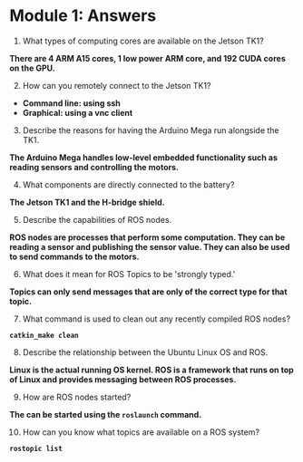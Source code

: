 # Module 1: Answers

1. What types of computing cores are available on the Jetson TK1?

  **There are 4 ARM A15 cores, 1 low power ARM core, and 192 CUDA cores on the GPU.**

2. How can you remotely connect to the Jetson TK1?

  - **Command line: using ssh**
  - **Graphical: using a vnc client**

3. Describe the reasons for having the Arduino Mega run alongside the TK1.

  **The Arduino Mega handles low-level embedded functionality such as reading sensors and controlling the motors.**

4. What components are directly connected to the battery?

  **The Jetson TK1 and the H-bridge shield.**

5. Describe the capabilities of ROS nodes.

  **ROS nodes are processes that perform some computation.  They can be reading a sensor and publishing the sensor value.  They can also be used to send commands to the motors.**

6. What does it mean for ROS Topics to be 'strongly typed.'

  **Topics can only send messages that are only of the correct type for that topic.**

7. What command is used to clean out any recently compiled ROS nodes?

  **`catkin_make clean`**

8. Describe the relationship between the Ubuntu Linux OS and ROS.

  **Linux is the actual running OS kernel.  ROS is a framework that runs on top of Linux and provides messaging between ROS processes.**

9. How are ROS nodes started?

  **The can be started using the `roslaunch` command.**

10. How can you know what topics are available on a ROS system?

  **`rostopic list`**
